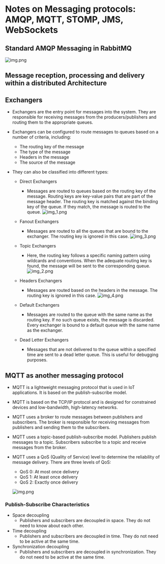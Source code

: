 # Notes on Messaging protocols: AMQP, MQTT, STOMP, JMS, WebSockets

## Standard AMQP Messaging in RabbitMQ
![img.png](Images/img.png)
## Message reception, processing and delivery within a distributed Architecture

## Exchangers
- Exchangers are the entry point for messages into the system. They are responsible for receiving messages from the producers/publishers and routing them to the appropriate queues.
- Exchangers can be configured to route messages to queues based on a number of criteria, including:
  - The routing key of the message
  - The type of the message
  - Headers in the message
  - The source of the message
- They can also be classified into different types:
  
  - Direct Exchangers
    - Messages are routed to queues based on the routing key of the message. Routing keys are key-value pairs that are part of the message header. The routing key is matched against the binding key of the queue. If they match, the message is routed to the queue.
      ![img_1.png](Images/img_1.png)
  
  - Fanout Exchangers
      - Messages are routed to all the queues that are bound to the exchanger. The routing key is ignored in this case.
      ![img_3.png](Images/img_3.png)
  
  - Topic Exchangers
    - Here, the routing key follows a specific naming pattern using wildcards and conventions. When the adequate routing key is found, the message will be sent to the corresponding queue.
      ![img_2.png](Images/img_2.png)
  
  - Headers Exchangers
      - Messages are routed based on the headers in the message. The routing key is ignored in this case.
      ![img_4.png](Images/img_4.png)
  
  - Default Exchangers
    - Messages are routed to the queue with the same name as the routing key. If no such queue exists, the message is discarded. Every exchanger is bound to a default queue with the same name as the exchanger.
        
  - Dead Letter Exchangers
      - Messages that are not delivered to the queue within a specified time are sent to a dead letter queue. This is useful for debugging purposes.
  
## MQTT as another messaging protocol
- MQTT is a lightweight messaging protocol that is used in IoT applications. It is based on the publish-subscribe model.
- MQTT is based on the TCP/IP protocol and is designed for constrained devices and low-bandwidth, high-latency networks.
- MQTT uses a broker to route messages between publishers and subscribers. The broker is responsible for receiving messages from publishers and sending them to the subscribers.
- MQTT uses a topic-based publish-subscribe model. Publishers publish messages to a topic. Subscribers subscribe to a topic and receive messages from the broker.
- MQTT uses a QoS (Quality of Service) level to determine the reliability of message delivery. There are three levels of QoS:
  - QoS 0: At most once delivery
  - QoS 1: At least once delivery
  - QoS 2: Exactly once delivery
  
  ![img.png](Images/mqtt.png)
  
### Publish-Subscribe Characteristics
- Space decoupling
  - Publishers and subscribers are decoupled in space. They do not need to know about each other.
- Time decoupling
  - Publishers and subscribers are decoupled in time. They do not need to be active at the same time.
- Synchronization decoupling
  - Publishers and subscribers are decoupled in synchronization. They do not need to be active at the same time.